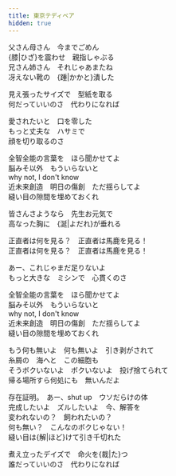 ```yaml
---
title: 東京テディベア
hidden: true
---
```

父さん母さん　今までごめん  
{膝|ひざ}を震わせ　親指しゃぶる  
兄さん姉さん　それじゃあまたね  
冴えない靴の　{踵|かかと}潰した  

見え張ったサイズで　型紙を取る  
何だっていいのさ　代わりになれば  

愛されたいと　口を零した  
もっと丈夫な　ハサミで  
顔を切り取るのさ  

全智全能の言葉を　ほら聞かせてよ  
脳みそ以外　もういらないと  
why not, I don't know  
近未来創造　明日の傷創　ただ揺らしてよ  
縫い目の隙間を埋めておくれ

皆さんさようなら　先生お元気で  
高なった胸に　{涎|よだれ}が垂れる

正直者は何を見る？　正直者は馬鹿を見る！  
正直者は何を見る？　正直者は馬鹿を見る！

あー、これじゃまだ足りないよ  
もっと大きな　ミシンで　心貫くのさ

全智全能の言葉を　ほら聞かせてよ  
脳みそ以外　もういらないと  
why not, I don't know  
近未来創造　明日の傷創　ただ揺らしてよ  
縫い目の隙間を埋めておくれ

もう何も無いよ　何も無いよ　引き剥がされて  
糸屑の　海へと　この細胞も  
そうボクいないよ　ボクいないよ　投げ捨てられて  
帰る場所すら何処にも　無いんだよ

存在証明。　あー、shut up　ウソだらけの体  
完成したいよ　ズルしたいよ　今、解答を  
変われないの？　飼われたいの？  
何も無い？　こんなのボクじゃない！  
縫い目は{解|ほど}けて引き千切れた

煮え立ったデイズで　命火を{裁|た}つ  
誰だっていいのさ　代わりになれば
